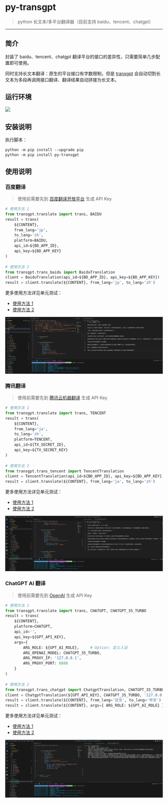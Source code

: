 # py-transgpt

> python 长文本/多平台翻译器（目前支持 baidu、tencent、chatgpt）

------

## 简介

封装了 baidu、tencent、chatgpt 翻译平台的接口的差异性，只需要简单几步配置即可使用。

同时支持长文本翻译：原生的平台接口有字数限制，但是 [transgpt](https://github.com/EXP-Codes/py-transgpt) 会自动切割长文本为多段再调用接口翻译、翻译结果自动拼接为长文本。


## 运行环境

![](https://img.shields.io/badge/Python-3.8%2B-brightgreen.svg)


## 安装说明

执行脚本：

```
python -m pip install --upgrade pip
python -m pip install py-transgpt
```

## 使用说明

### 百度翻译

> 使用前需要先到 [百度翻译开放平台](https://fanyi-api.baidu.com/manage/developer) 生成 API Key

```python
# 使用方法 1
from transgpt.translate import trans, BAIDU
result = trans(
    ${CONTENT}, 
    from_lang='jp', 
    to_lang='zh', 
    platform=BAIDU, 
    api_id=${BD_APP_ID}, 
    api_key=${BD_APP_KEY}
)

# 使用方法 2
from transgpt.trans_baidu import BaiduTranslation
client = BaiduTranslation(api_id=${BD_APP_ID}, api_key=${BD_APP_KEY})
result = client.translate(${CONTENT}, from_lang='jp', to_lang='zh')
```

更多使用方法详见单元测试：

- [使用方法 1](https://github.com/EXP-Codes/py-transgpt/blob/ae843092be17c53cfd40686129fa9e2976418042/test/test.py#L70)
- [使用方法 2](https://github.com/EXP-Codes/py-transgpt/blob/ae843092be17c53cfd40686129fa9e2976418042/test/test.py#L84)

![](./imgs/baidu.jpg)


### 腾讯翻译

> 使用前需要先到 [腾讯云机器翻译](https://console.cloud.tencent.com/cam/capi) 生成 API Key

```python
# 使用方法 1
from transgpt.translate import trans, TENCENT
result = trans(
    ${CONTENT}, 
    from_lang='ja', 
    to_lang='zh', 
    platform=TENCENT, 
    api_id=${TX_SECRET_ID}, 
    api_key=${TX_SECRET_KEY}
)

# 使用方法 2
from transgpt.trans_tencent import TencentTranslation
client = TencentTranslation(api_id=${BD_APP_ID}, api_key=${BD_APP_KEY})
result = client.translate(${CONTENT}, from_lang='ja', to_lang='zh')
```

更多使用方法详见单元测试：

- [使用方法 1](https://github.com/EXP-Codes/py-transgpt/blob/ae843092be17c53cfd40686129fa9e2976418042/test/test.py#L109)
- [使用方法 2](https://github.com/EXP-Codes/py-transgpt/blob/ae843092be17c53cfd40686129fa9e2976418042/test/test.py#L127)

![](./imgs/tencent.jpg)


### ChatGPT AI 翻译

> 使用前需要先到 [OpenAI](https://platform.openai.com/account/api-keys) 生成 API Key

```python
# 使用方法 1
from transgpt.translate import trans, CHATGPT, CHATGPT_35_TURBO
result = trans(
    ${CONTENT}, 
    platform=CHATGPT, 
    api_id='', 
    api_key=${GPT_API_KEY}, 
    args={
        ARG_ROLE: ${GPT_AI_ROLE},     # Option: 定义人设
        ARG_OPENAI_MODEL: CHATGPT_35_TURBO, 
        ARG_PROXY_IP: '127.0.0.1', 
        ARG_PROXY_PORT: 8888
    }
)

# 使用方法 2
from transgpt.trans_chatgpt import ChatgptTranslation, CHATGPT_35_TURBO, ARG_ROLE
client = ChatgptTranslation(${GPT_API_KEY}, CHATGPT_35_TURBO, '127.0.0.1', 10090)
result = client.translate(${CONTENT}, from_lang='日文', to_lang='中文')     # 使用内置 AI 人设
result = client.translate(${CONTENT}, args={ ARG_ROLE: ${GPT_AI_ROLE} })    # 使用自定义 AI 人设
```

更多使用方法详见单元测试：

- [使用方法 1](https://github.com/EXP-Codes/py-transgpt/blob/ae843092be17c53cfd40686129fa9e2976418042/test/test.py#L156)
- [使用方法 2](https://github.com/EXP-Codes/py-transgpt/blob/ae843092be17c53cfd40686129fa9e2976418042/test/test.py#L176)

![](./imgs/chatgpt.jpg)

